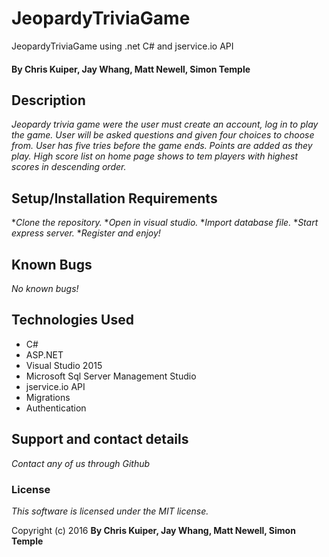 # JeopardyTriviaGame
JeopardyTriviaGame using .net C# and jservice.io API

#### By Chris Kuiper, Jay Whang, Matt Newell, Simon Temple

## Description

_Jeopardy trivia game were the user must create an account, log in to play the game.  User will be asked questions and given four choices to choose from. User has five tries before the game ends. Points are added as they play. High score list on home page shows to tem players with highest scores in descending order._

## Setup/Installation Requirements
*_Clone the repository._
*_Open in visual studio._
*_Import database file._
*_Start express server._
*_Register and enjoy!_

## Known Bugs
_No known bugs!_

## Technologies Used

- C#
- ASP.NET
- Visual Studio 2015
- Microsoft Sql Server Management Studio
- jservice.io API
- Migrations
- Authentication

## Support and contact details
_Contact any of us through Github_

### License

*This software is licensed under the MIT license.*

Copyright (c) 2016 **By Chris Kuiper, Jay Whang, Matt Newell, Simon Temple**

